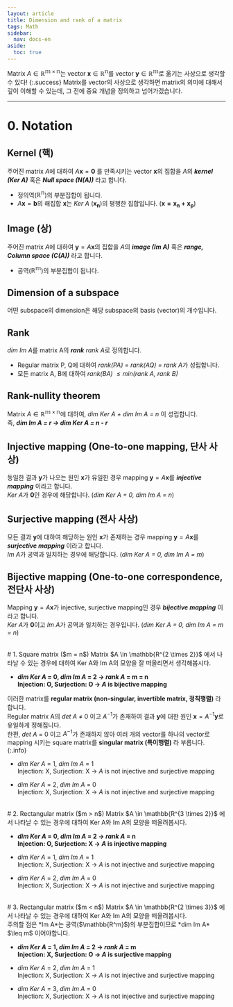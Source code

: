 ```yaml
---
layout: article
title: Dimension and rank of a matrix
tags: Math
sidebar:
  nav: docs-en
aside:
  toc: true
---
```


Matrix $A \in \mathbb{R^{m \times n}}$는 vector $\mathbf{x} \in \mathbb{R^n}$를 vector $\mathbf{y} \in \mathbb{R^m}$로 옮기는 사상으로 생각할 수 있다!
{:.success}
Matrix를 vector의 사상으로 생각하면 matrix의 의미에 대해서 깊이 이해할 수 있는데, 그 전에 중요 개념을 정의하고 넘어가겠습니다.

<!--more-->

---

# 0. Notation
## Kernel (핵)
주어진 matrix $A$에 대하여 $A \mathbf{x} = \mathbf{0}$ 를 만족시키는 vector $\mathbf{x}$의 집합을 $A$의 ***kernel (Ker A)*** 혹은 ***Null space (N(A))*** 라고 합니다.
- 정의역($\mathbb{R^n}$)의 부분집합이 됩니다.
- $A\mathbf{x} = \mathbf{b}$의 해집합 $\mathbf{x}$는 *Ker A* ($\mathbf{x_n}$)의 평행한 집합입니다. ($\mathbf{x = x_n + x_p}$)

## Image (상)
주어진 matrix $A$에 대하여 $\mathbf{y} = A \mathbf{x}$의 집합을 $A$의 ***image (Im A)*** 혹은 ***range, Column space (C(A))*** 라고 합니다.
- 공역($\mathbb{R^m}$)의 부분집합이 됩니다.

## Dimension of a subspace
어떤 subspace의 dimension은 해당 subspace의 basis (vector)의 개수입니다.

## Rank
*dim Im A*를 matrix A의 ***rank*** *rank A*로 정의합니다.
- Regular matrix P, Q에 대하여 *rank(PA) = rank(AQ) = rank A*가 성립합니다.
- 모든 matrix A, B에 대하여 *rank(BA) $\leq min$(rank A, rank B)*

## Rank-nullity theorem
Matrix $A \in \mathbb{R^{m \times n}}$에 대하여, *dim Ker A + dim Im A = n* 이 성립합니다.
<br>즉, ***dim Im A = r → dim Ker A = n - r***

## Injective mapping (One-to-one mapping, 단사 사상)
동일한 결과 $\mathbf{y}$가 나오는 원인 $\mathbf{x}$가 유일한 경우 mapping $\mathbf{y} = A\mathbf{x}$를 ***injective mapping*** 이라고 합니다.
<br>*Ker A*가 $\mathbf{0}$인 경우에 해당합니다. (*dim Ker A = 0, dim Im A = $n$*)

## Surjective mapping (전사 사상)
모든 결과 $\mathbf{y}$에 대하여 해당하는 원인 $\mathbf{x}$가 존재하는 경우 mapping $\mathbf{y} = A\mathbf{x}$를 ***surjective mapping*** 이라고 합니다.
<br>*Im A*가 공역과 일치하는 경우에 해당합니다. (*dim Ker A = 0, dim Im A = $m$*)

## Bijective mapping (One-to-one correspondence, 전단사 사상)
Mapping $\mathbf{y} = A\mathbf{x}$가 injective, surjective mapping인 경우 ***bijective mapping*** 이라고 합니다.
<br>*Ker A*가 $\mathbf{0}$이고 *Im A*가 공역과 일치하는 경우입니다. (*dim Ker A = 0, dim Im A = m = n*)

<br>
# 1. Square matrix ($m = n$)
Matrix $A \in \mathbb{R^{2 \times 2}}$ 에서 나타날 수 있는 경우에 대하여 Ker A와 Im A의 모양을 잘 떠올리면서 생각해봅시다.

- ***dim Ker A* = 0, *dim Im A* = 2 → *rank A* = m = n**
<br>**Injection: O, Surjection: O → *A* is bijective mapping**


이러한 matrix를 **regular matrix (non-singular, invertible matrix, 정칙행렬)** 라 합니다.<br>Regular matrix A의 *det A* $\neq$ 0 이고 $A^{-1}$가 존재하여 결과 $\mathbf{y}$에 대한 원인 $\mathbf{x} = A^{-1}\mathbf{y}$로 유일하게 정해집니다. <br> 한편, *det A* = 0 이고 $A^{-1}$가 존재하지 않아 여러 개의 vector를 하나의 vector로 mapping 시키는 square matrix를 **singular matrix (특이행렬)** 라 부릅니다.
{:.info}


- *dim Ker A* = 1, *dim Im A* = 1
<br>Injection: X, Surjection: X → *A* is not injective and surjective mapping

- *dim Ker A* = 2, *dim Im A* = 0
<br>Injection: X, Surjection: X → *A* is not injective and surjective mapping

<br>
# 2. Rectangular matrix ($m > n$)
Matrix $A \in \mathbb{R^{3 \times 2}}$ 에서 나타날 수 있는 경우에 대하여 Ker A와 Im A의 모양을 떠올려봅시다.

- ***dim Ker A* = 0, *dim Im A* = 2 → *rank A* = n**
<br>**Injection: O, Surjection: X → *A* is injective mapping**

- *dim Ker A* = 1, *dim Im A* = 1
<br>Injection: X, Surjection: X → *A* is not injective and surjective mapping

- *dim Ker A* = 2, *dim Im A* = 0
<br>Injection: X, Surjection: X → *A* is not injective and surjective mapping

<br>
# 3. Rectangular matrix ($m < n$)
Matrix $A \in \mathbb{R^{2 \times 3}}$ 에서 나타날 수 있는 경우에 대하여 Ker A와 Im A의 모양을 떠올려봅시다.
<br>주의할 점은 *Im A*는 공역($\mathbb{R^m}$)의 부분집합이므로 *dim Im A* $\leq m$ 이어야합니다.

- ***dim Ker A* = 1, *dim Im A* = 2 → *rank A* = m**
<br>**Injection: X, Surjection: O → *A* is surjective mapping**

- *dim Ker A* = 2, *dim Im A* = 1
<br>Injection: X, Surjection: X → *A* is not injective and surjective mapping

- *dim Ker A* = 3, *dim Im A* = 0
<br>Injection: X, Surjection: X → *A* is not injective and surjective mapping
